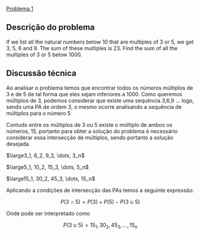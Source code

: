 [Problema 1](https://projecteuler.net/problem=1)

## Descrição do problema
If we list all the natural numbers below 10 that are multiples of 3 or 5, we get 3, 5, 6 and 9. The sum of these multiples is 23.
Find the sum of all the multiples of 3 or 5 below 1000.

## Discussão técnica 
Ao analisar o problema temos que encontrar todos os números múltiplos de 3 e de 5 de tal forma que eles sejam inferiores a 1000. 
Como queremos múltiplos de 3, podemos considerar que existe uma sequência 3,6,9 ... logo, sendo uma PA de ordem 3, o mesmo ocorre analisando a sequência de múltiplos para o número 5

Contudo entre os múltiplos de 3 ou 5 existe o múltiplo de ambos os números, 15, portanto para obter a solução do problema é necessário considerar essa intersecção de múltiplos, sendo portanto a solução desejada. 

$\large3_1, 6_2, 9_3, \dots, 3_n$

$\large5_1, 10_2, 15_3, \dots, 5_n$

$\large15_1, 30_2, 45_3, \dots, 15_n$

Aplicando a condições de intersecção das PAs temos a seguinte expressão:

$$P(3\cap 5) = P(3) + P(5) - P(3\cup 5)$$

Onde  pode ser interpretado como 

$$P(3\cup 5) = 15_1, 30_2, 45_3, \dots, 15_n $$
